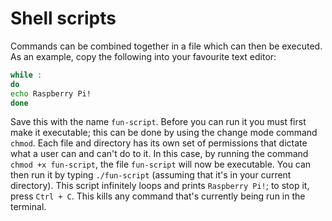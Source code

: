 # Shell scripts

Commands can be combined together in a file which can then be executed. As an example, copy the following into your favourite text editor:

```bash
while :
do
echo Raspberry Pi!
done
```

Save this with the name `fun-script`. Before you can run it you must first make it executable; this can be done by using the change mode command `chmod`. Each file and directory has its own set of permissions that dictate what a user can and can't do to it. In this case, by running the command `chmod +x fun-script`, the file `fun-script` will now be executable. You can then run it by typing `./fun-script` (assuming that it's in your current directory). This script infinitely loops and prints `Raspberry Pi!`; to stop it, press `Ctrl + C`. This kills any command that's currently being run in the terminal.
